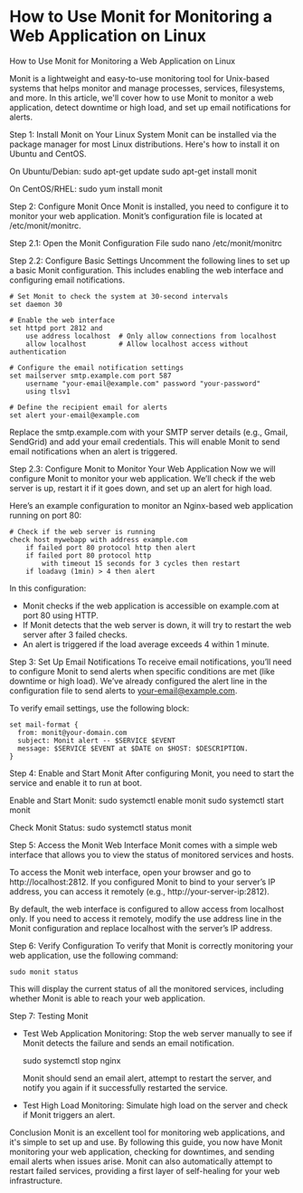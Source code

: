 # How to Use Monit for Monitoring a Web Application on Linux


How to Use Monit for Monitoring a Web Application on Linux

Monit is a lightweight and easy-to-use monitoring tool for Unix-based systems that helps monitor and manage processes, services, filesystems, and more. In this article, we'll cover how to use Monit to monitor a web application, detect downtime or high load, and set up email notifications for alerts.

Step 1: Install Monit on Your Linux System
Monit can be installed via the package manager for most Linux distributions. Here's how to install it on Ubuntu and CentOS.

On Ubuntu/Debian:
    sudo apt-get update
    sudo apt-get install monit

On CentOS/RHEL:
    sudo yum install monit

Step 2: Configure Monit
Once Monit is installed, you need to configure it to monitor your web application. Monit’s configuration file is located at /etc/monit/monitrc.

Step 2.1: Open the Monit Configuration File
    sudo nano /etc/monit/monitrc

Step 2.2: Configure Basic Settings
Uncomment the following lines to set up a basic Monit configuration. This includes enabling the web interface and configuring email notifications.

    # Set Monit to check the system at 30-second intervals
    set daemon 30

    # Enable the web interface
    set httpd port 2812 and
        use address localhost  # Only allow connections from localhost
        allow localhost        # Allow localhost access without authentication

    # Configure the email notification settings
    set mailserver smtp.example.com port 587
        username "your-email@example.com" password "your-password"
        using tlsv1

    # Define the recipient email for alerts
    set alert your-email@example.com

Replace the smtp.example.com with your SMTP server details (e.g., Gmail, SendGrid) and add your email credentials. This will enable Monit to send email notifications when an alert is triggered.

Step 2.3: Configure Monit to Monitor Your Web Application
Now we will configure Monit to monitor your web application. We’ll check if the web server is up, restart it if it goes down, and set up an alert for high load.

Here’s an example configuration to monitor an Nginx-based web application running on port 80:

    # Check if the web server is running
    check host mywebapp with address example.com
        if failed port 80 protocol http then alert
        if failed port 80 protocol http
            with timeout 15 seconds for 3 cycles then restart
        if loadavg (1min) > 4 then alert

In this configuration:
- Monit checks if the web application is accessible on example.com at port 80 using HTTP.
- If Monit detects that the web server is down, it will try to restart the web server after 3 failed checks.
- An alert is triggered if the load average exceeds 4 within 1 minute.

Step 3: Set Up Email Notifications
To receive email notifications, you’ll need to configure Monit to send alerts when specific conditions are met (like downtime or high load). We’ve already configured the alert line in the configuration file to send alerts to your-email@example.com.

To verify email settings, use the following block:

    set mail-format {
      from: monit@your-domain.com
      subject: Monit alert -- $SERVICE $EVENT
      message: $SERVICE $EVENT at $DATE on $HOST: $DESCRIPTION.
    }

Step 4: Enable and Start Monit
After configuring Monit, you need to start the service and enable it to run at boot.

Enable and Start Monit:
    sudo systemctl enable monit
    sudo systemctl start monit

Check Monit Status:
    sudo systemctl status monit

Step 5: Access the Monit Web Interface
Monit comes with a simple web interface that allows you to view the status of monitored services and hosts.

To access the Monit web interface, open your browser and go to http://localhost:2812. If you configured Monit to bind to your server’s IP address, you can access it remotely (e.g., http://your-server-ip:2812).

By default, the web interface is configured to allow access from localhost only. If you need to access it remotely, modify the use address line in the Monit configuration and replace localhost with the server’s IP address.

Step 6: Verify Configuration
To verify that Monit is correctly monitoring your web application, use the following command:

    sudo monit status

This will display the current status of all the monitored services, including whether Monit is able to reach your web application.

Step 7: Testing Monit
- Test Web Application Monitoring: Stop the web server manually to see if Monit detects the failure and sends an email notification.

    sudo systemctl stop nginx

    Monit should send an email alert, attempt to restart the server, and notify you again if it successfully restarted the service.

- Test High Load Monitoring: Simulate high load on the server and check if Monit triggers an alert.

Conclusion
Monit is an excellent tool for monitoring web applications, and it's simple to set up and use. By following this guide, you now have Monit monitoring your web application, checking for downtimes, and sending email alerts when issues arise. Monit can also automatically attempt to restart failed services, providing a first layer of self-healing for your web infrastructure.
